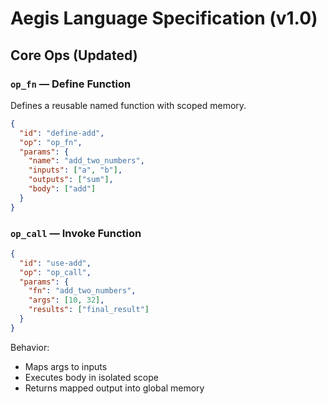 # Aegis Language Specification (v1.0)

## Core Ops (Updated)

### `op_fn` — Define Function

Defines a reusable named function with scoped memory.

```json
{
  "id": "define-add",
  "op": "op_fn",
  "params": {
    "name": "add_two_numbers",
    "inputs": ["a", "b"],
    "outputs": ["sum"],
    "body": ["add"]
  }
}
```

### `op_call` — Invoke Function

```json
{
  "id": "use-add",
  "op": "op_call",
  "params": {
    "fn": "add_two_numbers",
    "args": [10, 32],
    "results": ["final_result"]
  }
}
```

Behavior:
- Maps args to inputs
- Executes body in isolated scope
- Returns mapped output into global memory
